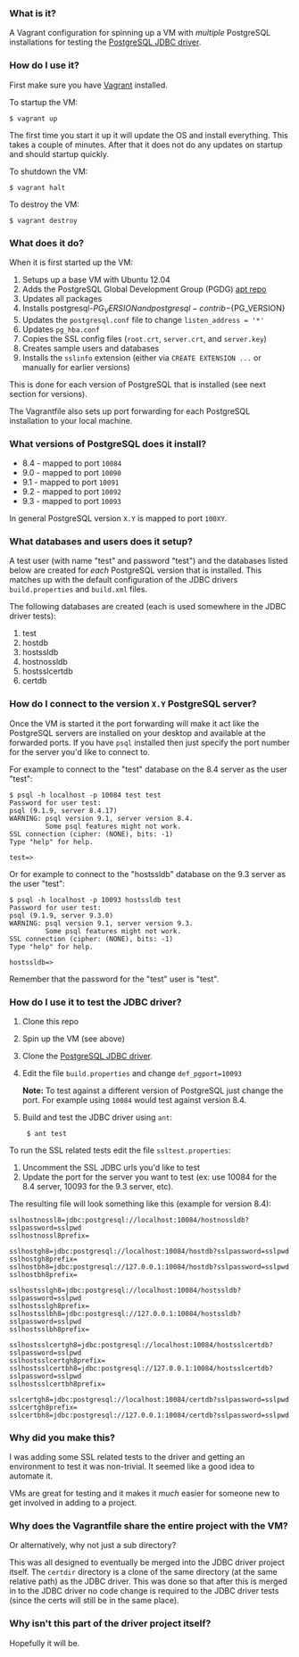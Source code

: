 ### What is it?

A Vagrant configuration for spinning up a VM with *multiple* PostgreSQL installations for testing the [PostgreSQL JDBC driver](https://github.com/pgjdbc/pgjdbc).

### How do I use it?

First make sure you have [Vagrant](http://www.vagrantup.com/) installed. 

To startup the VM:

    $ vagrant up

The first time you start it up it will update the OS and install everything. This takes a couple of minutes. After that it does not do any updates on startup and should startup quickly.

To shutdown the VM:

    $ vagrant halt

To destroy the VM:

    $ vagrant destroy

### What does it do?

When it is first started up the VM:

1. Setups up a base VM with Ubuntu 12.04 
1. Adds the PostgreSQL Global Development Group (PGDG) [apt repo](http://wiki.postgresql.org/wiki/Apt)
1. Updates all packages
1. Installs postgresql-${PG_VERSION} and postgresql-contrib-${PG_VERSION}
1. Updates the `postgresql.conf` file to change `listen_address = '*'`
1. Updates `pg_hba.conf`
1. Copies the SSL config files (`root.crt`, `server.crt`, and `server.key`)
1. Creates sample users and databases
1. Installs the `sslinfo` extension (either via `CREATE EXTENSION ...` or manually for earlier versions)

This is done for each version of PostgreSQL that is installed (see next section for versions).

The Vagrantfile also sets up port forwarding for each PostgreSQL installation to your local machine.

### What versions of PostgreSQL does it install?

 * 8.4 - mapped to port `10084`
 * 9.0 - mapped to port `10090`
 * 9.1 - mapped to port `10091`
 * 9.2 - mapped to port `10092`
 * 9.3 - mapped to port `10093`

In general PostgreSQL version `X.Y` is mapped to port `100XY`.

### What databases and users does it setup?

A test user (with name "test" and password "test") and the databases listed below are created for *each* PostgreSQL version that is installed. This matches up with the default configuration of the JDBC drivers `build.properties` and `build.xml` files.

The following databases are created (each is used somewhere in the JDBC driver tests):

1. test 
1. hostdb 
1. hostssldb 
1. hostnossldb 
1. hostsslcertdb 
1. certdb 

### How do I connect to the version `X.Y` PostgreSQL server?

Once the VM is started it the port forwarding will make it act like the PostgreSQL servers are installed on your desktop and available at the forwarded ports. If you have `psql` installed then just specify the port number for the server you'd like to connect to.

For example to connect to the "test" database on the 8.4 server as the user "test":

    $ psql -h localhost -p 10084 test test
    Password for user test: 
    psql (9.1.9, server 8.4.17)
    WARNING: psql version 9.1, server version 8.4.
             Some psql features might not work.
    SSL connection (cipher: (NONE), bits: -1)
    Type "help" for help.
    
    test=> 

Or for example to connect to the "hostssldb" database on the 9.3 server as the user "test":

    $ psql -h localhost -p 10093 hostssldb test
    Password for user test: 
    psql (9.1.9, server 9.3.0)
    WARNING: psql version 9.1, server version 9.3.
             Some psql features might not work.
    SSL connection (cipher: (NONE), bits: -1)
    Type "help" for help.
    
    hostssldb=>

Remember that the password for the "test" user is "test".

### How do I use it to test the JDBC driver?

1. Clone this repo
1. Spin up the VM (see above)
1. Clone the [PostgreSQL JDBC driver](https://github.com/pgjdbc/pgjdbc).
1. Edit the file `build.properties` and change `def_pgport=10093`

    **Note:** To test against a different version of PostgreSQL just change the port. For example using `10084` would test against version 8.4.

1. Build and test the JDBC driver using `ant`:

        $ ant test

To run the SSL related tests edit the file `ssltest.properties`:

1. Uncomment the SSL JDBC urls you'd like to test
1. Update the port for the server you want to test (ex: use 10084 for the 8.4 server, 10093 for the 9.3 server, etc).

The resulting file will look something like this (example for version 8.4):

    sslhostnossl8=jdbc:postgresql://localhost:10084/hostnossldb?sslpassword=sslpwd
    sslhostnossl8prefix=
      
    sslhostgh8=jdbc:postgresql://localhost:10084/hostdb?sslpassword=sslpwd
    sslhostgh8prefix=
    sslhostbh8=jdbc:postgresql://127.0.0.1:10084/hostdb?sslpassword=sslpwd
    sslhostbh8prefix=
    
    sslhostsslgh8=jdbc:postgresql://localhost:10084/hostssldb?sslpassword=sslpwd
    sslhostsslgh8prefix=
    sslhostsslbh8=jdbc:postgresql://127.0.0.1:10084/hostssldb?sslpassword=sslpwd
    sslhostsslbh8prefix=
    
    sslhostsslcertgh8=jdbc:postgresql://localhost:10084/hostsslcertdb?sslpassword=sslpwd
    sslhostsslcertgh8prefix=
    sslhostsslcertbh8=jdbc:postgresql://127.0.0.1:10084/hostsslcertdb?sslpassword=sslpwd
    sslhostsslcertbh8prefix=
    
    sslcertgh8=jdbc:postgresql://localhost:10084/certdb?sslpassword=sslpwd
    sslcertgh8prefix=
    sslcertbh8=jdbc:postgresql://127.0.0.1:10084/certdb?sslpassword=sslpwd

### Why did you make this?

I was adding some SSL related tests to the driver and getting an environment to test it was non-trivial. It seemed like a good idea to automate it.

VMs are great for testing and it makes it *much* easier for someone new to get involved in adding to a project.

### Why does the Vagrantfile share the entire project with the VM?

Or alternatively, why not just a sub directory?

This was all designed to eventually be merged into the JDBC driver project itself. The `certdir` directory is a clone of the same directory (at the same relative path) as the JDBC driver. This was done so that after this is merged in to the JDBC driver no code change is required to the JDBC driver tests (since the certs will still be in the same place).


### Why isn't this part of the driver project itself?

Hopefully it will be.
